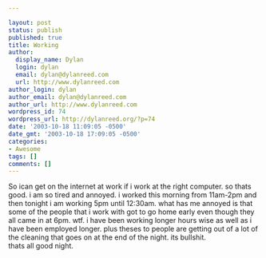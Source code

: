 ```yaml
---

layout: post
status: publish
published: true
title: Working
author:
  display_name: Dylan
  login: dylan
  email: dylan@dylanreed.com
  url: http://www.dylanreed.com
author_login: dylan
author_email: dylan@dylanreed.com
author_url: http://www.dylanreed.com
wordpress_id: 74
wordpress_url: http://dylanreed.org/?p=74
date: '2003-10-18 11:09:05 -0500'
date_gmt: '2003-10-18 17:09:05 -0500'
categories:
- Awesome
tags: []
comments: []
---
```


So ican get on the internet at work if i work at the right computer. so thats good. i am so tired and annoyed. i worked this morning from 11am-2pm and then tonight i am working 5pm until 12:30am. what has me annoyed is that some of the people that i work with got to go home early even though they all came in at 6pm. wtf. i have been working longer hours wise as well as i have been employed longer. plus theses to people are getting out of a lot of the cleaning that goes on at the end of the night. its bullshit.  
thats all good night.
